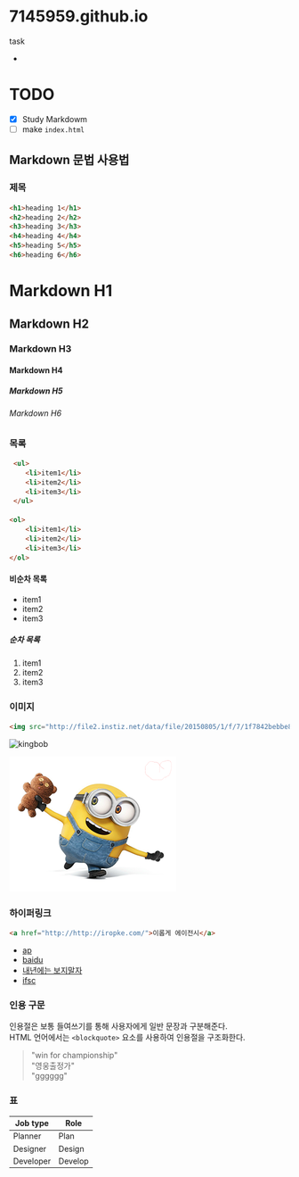 # 7145959.github.io
task

-

# TODO	

- [x] Study Markdowm
- [ ] make `index.html`

<!-- ---(굵은 선 ) -->
<!-- -(얇은 선) -->

## Markdown 문법 사용법 

### 제목


```html
<h1>heading 1</h1>
<h2>heading 2</h2>
<h3>heading 3</h3>
<h4>heading 4</h4>
<h5>heading 5</h5>
<h6>heading 6</h6>
```

# Markdown H1
## Markdown H2
### Markdown H3
#### Markdown H4
##### Markdown H5
###### Markdown H6

### 목록 

<!-- ul>li{item$}*3 -->
```html
 <ul>
 	<li>item1</li>
 	<li>item2</li>
 	<li>item3</li>
 </ul>

<ol>
	<li>item1</li>
	<li>item2</li>
	<li>item3</li>
</ol>

```
#### 비순차 목록
- item1
- item2
- item3

##### 순차 목록 

1. item1
1. item2
1. item3

### 이미지

```html
<img src="http://file2.instiz.net/data/file/20150805/1/f/7/1f7842bebbe8feea65b31d9ad801f8ae.jpg" alt="kingbob">
```

<img src="http://file2.instiz.net/data/file/20150805/1/f/7/1f7842bebbe8feea65b31d9ad801f8ae.jpg" alt="kingbob" width="500" height="403">

<!-- emmet update image size -->

<!-- ![KingBob](http://file2.instiz.net/data/file/20150805/1/f/7/1f7842bebbe8feea65b31d9ad801f8ae.jpg) -->

<!-- 하기는 로컬 파일을 markdown을 이용하여 업로드  -->

![KingBob](assets/kingbob.png "kingbob")

### 하이퍼링크 

```html
<a href="http://http://iropke.com/">이롭게 에이전시</a>
```
- [ap](http://www.amorepacific.com/content/company/ko-kr.html)
- [baidu](https://www.baidu.com/)
- [내년에는 보지말자](http://www.wefan.co.kr/shop/main/index.php)
- [ifsc](https://www.youtube.com/watch?v=uIfNUbvTC_g)

### 인용 구문

인용절은 보통 들여쓰기를 통해 사용자에게 일반 문장과 구분해준다.<br>
HTML 언어에서는 `<blockquote>` 요소를 사용하여 인용절을 구조화한다. 

>"win for championship"<br>
>"영웅출정가"<br>
>"gggggg"

### 표

Job type | Role
---|---
Planner | Plan
Designer | Design
Developer | Develop